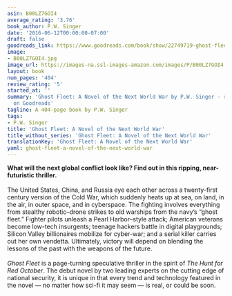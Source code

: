 ```yaml
---
asin: B00LZ7GOI4
average_rating: '3.76'
book_author: P.W. Singer
date: '2016-06-12T00:00:00-07:00'
draft: false
goodreads_link: https://www.goodreads.com/book/show/22749719-ghost-fleet
image:
- B00LZ7GOI4.jpg
image_url: https://images-na.ssl-images-amazon.com/images/P/B00LZ7GOI4.01._SCLZZZZZZZ.jpg
layout: book
num_pages: '404'
review_rating: '5'
started_at: ''
summary: 'Ghost Fleet: A Novel of the Next World War by P.W. Singer - rated 3.76/5
  on Goodreads'
tagline: A 404-page book by P.W. Singer
tags:
- P.W. Singer
title: 'Ghost Fleet: A Novel of the Next World War'
title_without_series: 'Ghost Fleet: A Novel of the Next World War'
translationKey: 'Ghost Fleet: A Novel of the Next World War'
yaml: ghost-fleet-a-novel-of-the-next-world-war
---
```


<b>What will the next global conflict look like? Find out in this ripping, near-futuristic thriller.</b><br /><br /> The United States, China, and Russia eye each other across a twenty-first century version of the Cold War, which suddenly heats up at sea, on land, in the air, in outer space, and in cyberspace. The fighting involves everything from stealthy robotic–drone strikes to old warships from the navy’s “ghost fleet.” Fighter pilots unleash a Pearl Harbor–style attack; American veterans become low-tech insurgents; teenage hackers battle in digital playgrounds; Silicon Valley billionaires mobilize for cyber-war; and a serial killer carries out her own vendetta. Ultimately, victory will depend on blending the lessons of the past with the weapons of the future.<br /><br /><i>Ghost Fleet</i> is a page-turning speculative thriller in the spirit of <i>The Hunt for Red October</i>. The debut novel by two leading experts on the cutting edge of national security, it is unique in that every trend and technology featured in the novel — no matter how sci-fi it may seem — is real, or could be soon.<br /> <br /><br />